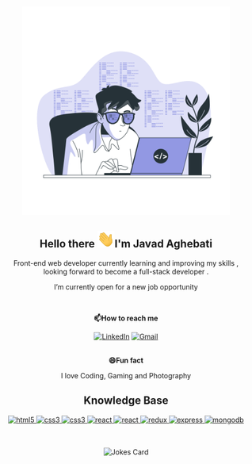 <div align="center"><img src="Coding-bro.svg"  width="420px"/></div>
<h2 align='center'>Hello there <img src="Hi[1].gif" width="35px" alt="hello"/>I'm Javad Aghebati</h2>
<p align="center">Front-end web developer currently learning and improving my skills , looking forward to become a full-stack developer .</p>
<p align="center">I’m currently open for a new job opportunity</p>
<br>
<p align="center"><b>📫How to reach me</b></p>
<div align="center">
<a href="https://www.linkedin.com/in/javad-aghebati-8b6954236/" target="_blank"><img src="https://img.shields.io/badge/LinkedIn-%230077B5.svg?&style=flat-square&logo=linkedin&logoColor=white" alt="LinkedIn"></a>
<a href="mailto:j.aghebati93@gmail.com" target="_blank"><img src="https://img.shields.io/badge/Gmail-D14836?&style=flat-square&logo=gmail&logoColor=white" alt="Gmail"></a>
<br><br>
<p><b>😄Fun fact</b></p>
  <p>I love Coding, Gaming and Photography</p>
</div>

<h2 align="center">Knowledge Base </h2>
<div align="center">
  <a href="https://www.w3.org/html/" target="_blank"> 
    <img src="https://img.shields.io/badge/html-E34F26.svg?style=flat-square&logo=html5&logoColor=white"
      alt="html5"/> 
  </a>
  <a href="https://www.w3schools.com/css/" target="_blank">
    <img src="https://img.shields.io/badge/css-1572B6.svg?style=flat-square&logo=css3&logoColor=white"
      alt="css3"/>
  </a>
   <a href="https://tailwindcss.com/" target="_blank">
    <img src="https://img.shields.io/badge/tailwind-F8F7FE.svg?style=flat-square&logo=tailwindcss&logoColor=#39BDF8"
      alt="css3"/>
  </a>
  <a href="https://reactjs.org/" target="_blank"> 
    <img src="https://img.shields.io/badge/reactjs-61DAFB.svg?style=flat-square&logo=react&logoColor=black"
      alt="react"/> 
  </a>
  <a href="https://nextjs.org/" target="_blank"> 
    <img src="https://img.shields.io/badge/nextjs-1983FF.svg?style=flat-square&logo=nextdotjs&logoColor=black"
      alt="react"/> 
  </a>
  <a href="https://redux-toolkit.js.org/" target="_blank"> 
    <img src="https://img.shields.io/badge/reduxtoolkit-764ABC.svg?style=flat-square&logo=redux&logoColor=white" alt="redux"/> 
  </a> 
  <a href="https://expressjs.com" target="_blank">
    <img src="https://img.shields.io/badge/express-000000.svg?style=flat-square&logo=express&logoColor=white"
      alt="express" />
  </a>
    <a href="https://www.mongodb.com/" target="_blank"> 
    <img src="https://img.shields.io/badge/mongodb-47A248.svg?style=flat-square&logo=mongodb&logoColor=white"
      alt="mongodb"/> 
  </a> 
  </div>
  <br>  <br>
  <div align="center">
<!-- Markdown -->

![Jokes Card](https://readme-jokes.vercel.app/api?hideBorder&theme=material-palenight)
  </div
<!---
JavadAg/JavadAg is a ✨ special ✨ repository because its `README.md` (this file) appears on your GitHub profile.
You can click the Preview link to take a look at your changes.
--->
